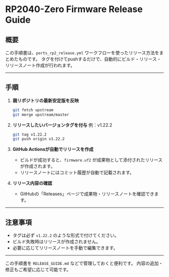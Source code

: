 # RP2040-Zero Firmware Release Guide

## 概要
この手順書は、`ports_rp2_release.yml` ワークフローを使ったリリース方法をまとめたものです。
タグを付けてpushするだけで、自動的にビルド・リリース・リリースノート作成が行われます。

---

## 手順

1. **親リポジトリの最新安定版を反映**
   ```sh
   git fetch upstream
   git merge upstream/master
   ```

2. **リリースしたいバージョンタグを付与**
   例：v1.22.2
   ```sh
   git tag v1.22.2
   git push origin v1.22.2
   ```

3. **GitHub Actionsが自動でリリースを作成**
   - ビルドが成功すると、`firmware.uf2` が成果物として添付されたリリースが作成されます。
   - リリースノートにはコミット履歴が自動で記載されます。

4. **リリース内容の確認**
   - GitHubの「Releases」ページで成果物・リリースノートを確認できます。

---

## 注意事項

- タグは必ず `v1.22.2` のような形式で付けてください。
- ビルド失敗時はリリースが作成されません。
- 必要に応じてリリースノートを手動で編集できます。

---

この手順書を `RELEASE_GUIDE.md` などで管理しておくと便利です。
内容の追加・修正もご希望に応じて可能です。
